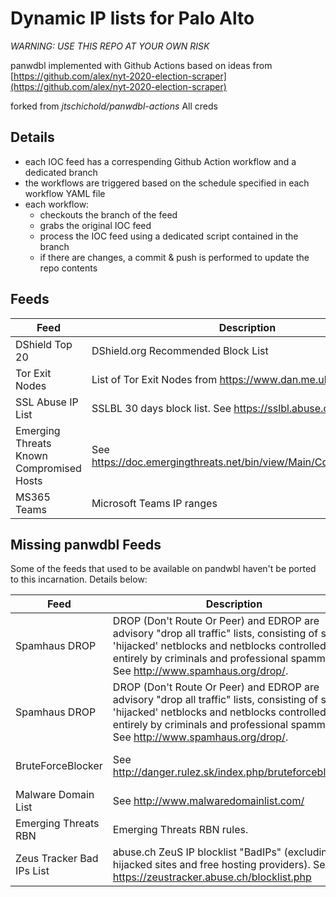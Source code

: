 # Dynamic IP lists for Palo Alto

*WARNING: USE THIS REPO AT YOUR OWN RISK*

panwdbl implemented with Github Actions based on ideas from [https://github.com/alex/nyt-2020-election-scraper](https://github.com/alex/nyt-2020-election-scraper)

forked from *jtschichold/panwdbl-actions* All creds

## Details

- each IOC feed has a correspending Github Action workflow and a dedicated branch
- the workflows are triggered based on the schedule specified in each workflow YAML file
- each workflow:
    * checkouts the branch of the feed
    * grabs the original IOC feed
    * process the IOC feed using a dedicated script contained in the branch
    * if there are changes, a commit & push is performed to update the repo contents

## Feeds

| Feed | Description | URL |
| ---- | ----------- | --- |
| DShield Top 20 | DShield.org Recommended Block List | https://raw.githubusercontent.com/K4S1/pan-dyn-lists/dshield/dshieldbl.txt |
| Tor Exit Nodes | List of Tor Exit Nodes from https://www.dan.me.uk/tornodes | https://raw.githubusercontent.com/K4S1/pan-dyn-lists/tor/exit-nodes.txt |
| SSL Abuse IP List | SSLBL 30 days block list. See https://sslbl.abuse.ch/blacklist/ | https://raw.githubusercontent.com/K4S1/pan-dyn-lists/sslabuseiplist/sslabuseiplist.txt |
| Emerging Threats Known Compromised Hosts | See https://doc.emergingthreats.net/bin/view/Main/CompromisedHost | https://raw.githubusercontent.com/K4S1/pan-dyn-lists/etcompromised/etcompromised.txt |
| MS365 Teams | Microsoft Teams IP ranges | https://raw.githubusercontent.com/K4S1/pan-dyn-lists/ms365/Teams.txt |


## Missing panwdbl Feeds

Some of the feeds that used to be available on pandwbl haven't be ported to this incarnation. Details below:

| Feed | Description | URL | Notes |
| ---- | ----------- | --- | ----- |
| Spamhaus DROP | DROP (Don't Route Or Peer) and EDROP are advisory "drop all traffic" lists, consisting of stolen 'hijacked' netblocks and netblocks controlled entirely by criminals and professional spammers. See http://www.spamhaus.org/drop/. | https://www.spamhaus.org/drop/drop.txt | Use the original URL |
| Spamhaus DROP | DROP (Don't Route Or Peer) and EDROP are advisory "drop all traffic" lists, consisting of stolen 'hijacked' netblocks and netblocks controlled entirely by criminals and professional spammers. See http://www.spamhaus.org/drop/. | https://www.spamhaus.org/drop/edrop.txt | Use the original URL |
| BruteForceBlocker | See http://danger.rulez.sk/index.php/bruteforceblocker/ | http://danger.rulez.sk/projects/bruteforceblocker/blist.php | Use the original URL |
| Malware Domain List | See http://www.malwaredomainlist.com/ | http://www.malwaredomainlist.com/hostslist/ip.txt | Seems inactive |
| Emerging Threats RBN | Emerging Threats RBN rules. | Inactive | Inactive |
| Zeus Tracker Bad IPs List | abuse.ch ZeuS IP blocklist "BadIPs" (excluding hijacked sites and free hosting providers). See https://zeustracker.abuse.ch/blocklist.php | Inactive | Inactive |
